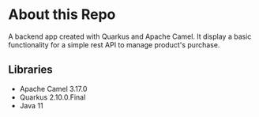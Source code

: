 # About this Repo
A backend app created with Quarkus and Apache Camel. It display a basic functionality for a simple rest API to manage product's purchase.

## Libraries
- Apache Camel 3.17.0
- Quarkus 2.10.0.Final
- Java 11
